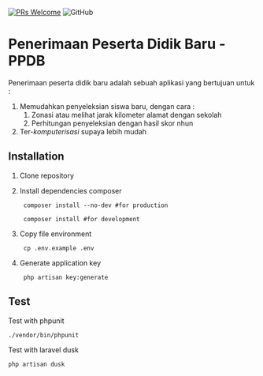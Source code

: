 [![PRs Welcome](https://img.shields.io/badge/PRs-welcome-brightgreen.svg?style=flat-square)](https://github.com/bayubimantarar/ppdb/pulls)
![GitHub](https://img.shields.io/github/license/bayubimantarar/ppdb.svg?style=flat-square)

# Penerimaan Peserta Didik Baru - PPDB
Penerimaan peserta didik baru adalah sebuah aplikasi yang bertujuan untuk :
1. Memudahkan penyeleksian siswa baru, dengan cara :
    1. Zonasi atau melihat jarak kilometer alamat dengan sekolah
    2. Perhitungan penyeleksian dengan hasil skor nhun
2. Ter-_komputerisasi_ supaya lebih mudah

## Installation
1. Clone repository
2. Install dependencies composer

        composer install --no-dev #for production

        composer install #for development

3. Copy file environment

        cp .env.example .env

4. Generate application key

        php artisan key:generate

## Test
Test with phpunit

    ./vendor/bin/phpunit

Test with laravel dusk
    
    php artisan dusk
